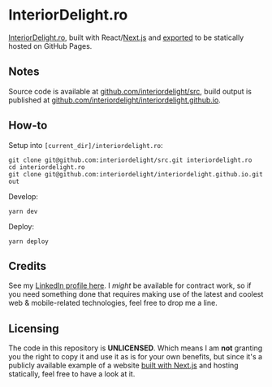 # InteriorDelight.ro

[InteriorDelight.ro](http://www.interiordelight.ro), built with React/[Next.js](https://github.com/zeit/next.js/) and [exported](https://github.com/zeit/next.js/#static-html-export) to be statically hosted on GitHub Pages.

## Notes

Source code is available at [github.com/interiordelight/src](https://github.com/interiordelight/src), build output is published at [github.com/interiordelight/interiordelight.github.io](https://github.com/interiordelight/interiordelight.github.io).

## How-to

Setup into `[current_dir]/interiordelight.ro`:

    git clone git@github.com:interiordelight/src.git interiordelight.ro
    cd interiordelight.ro
    git clone git@github.com:interiordelight/interiordelight.github.io.git out

Develop:

    yarn dev

Deploy:

    yarn deploy

## Credits

See my [LinkedIn profile here](https://www.linkedin.com/in/icflorescu/). I *might* be available for contract work, so if you need something done that requires making use of the latest and coolest web & mobile-related technologies, feel free to drop me a line.

## Licensing

The code in this repository is **UNLICENSED**. Which means I am **not** granting you the right to copy it and use it as is for your own benefits, but since it's a publicly available example of a website [built with Next.js](https://github.com/zeit/next.js/) and hosting statically, feel free to have a look at it.
